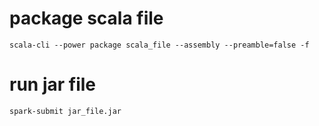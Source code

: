 # package scala file

`scala-cli --power package scala_file --assembly --preamble=false -f`

# run jar file

`spark-submit jar_file.jar`
